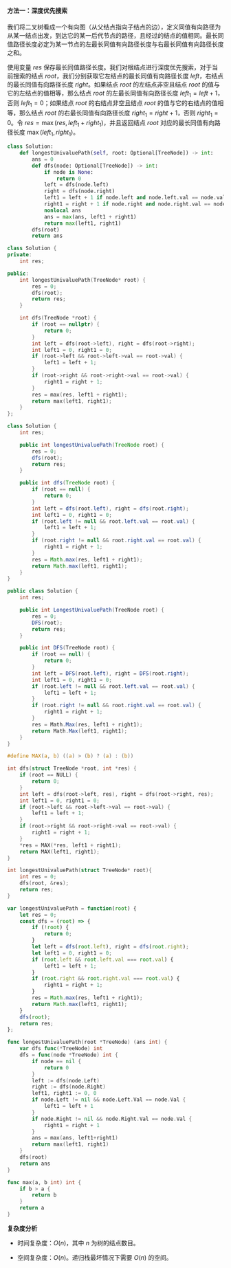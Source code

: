 #### 方法一：深度优先搜索

我们将二叉树看成一个有向图（从父结点指向子结点的边），定义同值有向路径为从某一结点出发，到达它的某一后代节点的路径，且经过的结点的值相同。最长同值路径长度必定为某一节点的左最长同值有向路径长度与右最长同值有向路径长度之和。

使用变量 $\textit{res}$ 保存最长同值路径长度。我们对根结点进行深度优先搜索，对于当前搜索的结点 $\textit{root}$，我们分别获取它左结点的最长同值有向路径长度 $\textit{left}$，右结点的最长同值有向路径长度 $\textit{right}$。如果结点 $\textit{root}$ 的左结点非空且结点 $\textit{root}$ 的值与它的左结点的值相等，那么结点 $\textit{root}$ 的左最长同值有向路径长度 $\textit{left}_1 = \textit{left} + 1$，否则 $\textit{left}_1 = 0$；如果结点 $\textit{root}$ 的右结点非空且结点 $\textit{root}$ 的值与它的右结点的值相等，那么结点 $\textit{root}$ 的右最长同值有向路径长度 $\textit{right}_1 = \textit{right} + 1$，否则 $\textit{right}_1 = 0$。令 $\textit{res} = \max (res, \textit{left}_1 + \textit{right}_1)$，并且返回结点 $\textit{root}$ 对应的最长同值有向路径长度 $\max (\textit{left}_1, \textit{right}_1)$。

```Python [sol1-Python3]
class Solution:
    def longestUnivaluePath(self, root: Optional[TreeNode]) -> int:
        ans = 0
        def dfs(node: Optional[TreeNode]) -> int:
            if node is None:
                return 0
            left = dfs(node.left)
            right = dfs(node.right)
            left1 = left + 1 if node.left and node.left.val == node.val else 0
            right1 = right + 1 if node.right and node.right.val == node.val else 0
            nonlocal ans
            ans = max(ans, left1 + right1)
            return max(left1, right1)
        dfs(root)
        return ans
```

```C++ [sol1-C++]
class Solution {
private:
    int res;

public:
    int longestUnivaluePath(TreeNode* root) {
        res = 0;
        dfs(root);
        return res;
    }

    int dfs(TreeNode *root) {
        if (root == nullptr) {
            return 0;
        }
        int left = dfs(root->left), right = dfs(root->right);
        int left1 = 0, right1 = 0;
        if (root->left && root->left->val == root->val) {
            left1 = left + 1;
        }
        if (root->right && root->right->val == root->val) {
            right1 = right + 1;
        }
        res = max(res, left1 + right1);
        return max(left1, right1);
    }
};
```

```Java [sol1-Java]
class Solution {
    int res;

    public int longestUnivaluePath(TreeNode root) {
        res = 0;
        dfs(root);
        return res;
    }

    public int dfs(TreeNode root) {
        if (root == null) {
            return 0;
        }
        int left = dfs(root.left), right = dfs(root.right);
        int left1 = 0, right1 = 0;
        if (root.left != null && root.left.val == root.val) {
            left1 = left + 1;
        }
        if (root.right != null && root.right.val == root.val) {
            right1 = right + 1;
        }
        res = Math.max(res, left1 + right1);
        return Math.max(left1, right1);
    }
}
```

```C# [sol1-C#]
public class Solution {
    int res;

    public int LongestUnivaluePath(TreeNode root) {
        res = 0;
        DFS(root);
        return res;
    }

    public int DFS(TreeNode root) {
        if (root == null) {
            return 0;
        }
        int left = DFS(root.left), right = DFS(root.right);
        int left1 = 0, right1 = 0;
        if (root.left != null && root.left.val == root.val) {
            left1 = left + 1;
        }
        if (root.right != null && root.right.val == root.val) {
            right1 = right + 1;
        }
        res = Math.Max(res, left1 + right1);
        return Math.Max(left1, right1);
    }
}
```

```C [sol1-C]
#define MAX(a, b) ((a) > (b) ? (a) : (b))

int dfs(struct TreeNode *root, int *res) {
    if (root == NULL) {
        return 0;
    }
    int left = dfs(root->left, res), right = dfs(root->right, res);
    int left1 = 0, right1 = 0;
    if (root->left && root->left->val == root->val) {
        left1 = left + 1;
    }
    if (root->right && root->right->val == root->val) {
        right1 = right + 1;
    }
    *res = MAX(*res, left1 + right1);
    return MAX(left1, right1);
}

int longestUnivaluePath(struct TreeNode* root){
    int res = 0;
    dfs(root, &res);
    return res;
}
```

```JavaScript [sol1-JavaScript]
var longestUnivaluePath = function(root) {
    let res = 0;
    const dfs = (root) => {
        if (!root) {
            return 0;
        }
        let left = dfs(root.left), right = dfs(root.right);
        let left1 = 0, right1 = 0;
        if (root.left && root.left.val === root.val) {
            left1 = left + 1;
        }
        if (root.right && root.right.val === root.val) {
            right1 = right + 1;
        }
        res = Math.max(res, left1 + right1);
        return Math.max(left1, right1);
    }
    dfs(root);
    return res;
};
```

```go [sol1-Golang]
func longestUnivaluePath(root *TreeNode) (ans int) {
    var dfs func(*TreeNode) int
    dfs = func(node *TreeNode) int {
        if node == nil {
            return 0
        }
        left := dfs(node.Left)
        right := dfs(node.Right)
        left1, right1 := 0, 0
        if node.Left != nil && node.Left.Val == node.Val {
            left1 = left + 1
        }
        if node.Right != nil && node.Right.Val == node.Val {
            right1 = right + 1
        }
        ans = max(ans, left1+right1)
        return max(left1, right1)
    }
    dfs(root)
    return ans
}

func max(a, b int) int {
    if b > a {
        return b
    }
    return a
}
```

**复杂度分析**

+ 时间复杂度：$O(n)$，其中 $n$ 为树的结点数目。

+ 空间复杂度：$O(n)$。递归栈最坏情况下需要 $O(n)$ 的空间。
